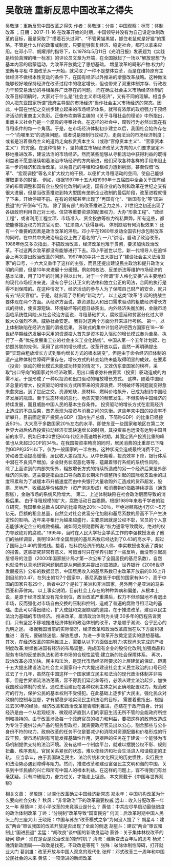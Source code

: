 # 吴敬琏  重新反思中国改革之得失

吴敬琏：重新反思中国改革之得失
作者：吴敬琏；分类：中国观察；标签：体制改革 ；日期：2017-11-16
在改革开始的时期，中国领导并没有为自己设定体制改革的目标，而是采取了“摸着石头过河”、“不管黄猫黑猫，抓住老鼠就是好猫”的策略。不管是什么样的政策或制度，只要能够恢复经济、稳定社会，都可以拿来应用。在邓小平、胡耀邦的指导下，以1978年5月11日《光明日报》发表题为《实践是检验真理的唯一标准》的评论员文章为开端，在全国掀起了一场以“解放思想”为基本内容的启蒙运动，为改革开放奠定了思想基础。
增量改革的畸形产物:权力的垄断与寻租
中国改革从一开始，就采取了一种不是整体变革，而是在维持原有主体经济不做根本性变动的条件下，在国有经济以外推进的增量改革战略。这种做法能够较好地保持经济在改革过程中的稳定增长，但也带来了双重体制并存、行政权力干预交易活动的寻租条件广泛存在的问题。
而在确立社会主义市场经济体制的改革目标明确时，大家对于什么是“社会主义市场经济”，又有不同的理解。相当多的人把东亚国家所谓“政府主导型的市场经济”当作社会主义市场经济的常态。因此，中国在世纪之交初步建立起来的市场经济体系，就带有浓厚的政府强力干预经济活动的重商主义色彩。正像布坎南等主编的《关于寻租社会的理论》中所指出，重商主义社会乃是一个腐败的寻租社会。在这样的社会中，腐败行为必然出现在有寻租条件的每一个角落。于是，在市场经济体制初步建立以后，我国社会始终存在一个“向哪里去”的选择问题。或者说是限制行政权力，走向法治的市场经济制度；或者是沿着重商主义的道路走向权贵资本主义（或称“官僚资本主义”、“官家资本主义”）的穷途。在这种情势下，坚持建立市场经济改革大方向的人们要求坚定不移地推进改革，建设法治的市场经济。然而某些能够从寻租活动中获得利益的既得利益者不愿意继续朝着法治市场经济的方向前进，他们采取各种各样的手段来阻止进一步的经济和政治改革，以免自己的寻租和设租权力遭到削弱，甚至假借“改革”、“宏观调控”等名义扩大权力的干预，以便扩大寻租活动的空间，使自己能够攫取更多的财富。
例如，根据1997年十五大和1999年十五届四中全会关于国有经济的布局调整和国有企业股份化改制的决定，国有企业的改制和改革在世纪之交有很大进展，但是当改革推进到特大型国有垄断企业改制的最后阶段，改革进程就慢了下来，开始停顿不前。在有的领域甚至出现了“再国有化”、“新国有化”等“国进民退”的“开倒车”行为。
除了国有部门的改革推进乏力之外，21世纪之初还出现了各级政府利用自己对土地、信贷等重要资源的配置权力，大办“形象工程”、“政绩工程”，或者利用工程立项、市场准入、资金投放等权力徇私舞弊。所有这些，都使能够接近权力的贪官污吏、“红顶商人”获得暴利。
体制缺陷有何消极效果？
还有一个重要的因素是政治改革的滞后。邓小平在1980年发动全国农村承包制改革的同时，在中共中央政治局会议上做了着名的“八·一八”讲话，启动了政治改革。1986年他又多次指出，不搞政治改革，经济改革也难于贯彻，要求加快政治改革。不过这两次改革都没有能够进行下去。邓小平逝世以后，新一代领导人在追悼会上再次提出政治改革的问题。1997年的中共十五大提出了“建设社会主义法治国家”的口号，十六大又重申了这样的主张，而且还提出建设民主政治和提升政治文明的问题，但是10年来进展十分缓慢。例如物权法、反垄断法等维护市场经济的基本法律，用了13年的时间才得以出台。对于一个所谓“非人格化交换”占主要地位的现代市场经济来说，没有合乎公认正义的法律和独立公正的司法，合同的执行是得不到保障的。在这种情况下，经济活动的参与人为了保障自己财产的安全，就只有去“结交官府”。于是，就出现了寻租的“新动力”。
以上这类“改革”引起的挑战主要体现在两个方面。从经济方面说，靠资源投入和出口需求驱动的粗放经济增长方式的持续，使资源短缺、环境破坏等问题日益突出，内外经济失衡加剧，金融市场面临系统性风险;从社会政治方面说，寻租基础扩大，腐败蔓延和贫富分化过大导致大众强烈不满，威胁社会安定。
我将对这两个方面分开来进行考察。
第一，以上体制缺陷在经济方面的消极后果。
苏联式的集中计划经济把西方国家在18～19世纪早期经济发展中采用的资源投入首先是资本投入驱动的增长模式奉为圭臬，执行了一条“优先发展重工业的社会主义工业化路线”。中国从第一个五年计划起，也仿照苏联的先例，采用了这样的增长模式。改革开放以后，虽然一再明确提出要“实现由粗放增长方式到集约增长方式的根本转变”，但是由于命令经济旧体制的遗产这种体制性障碍严重存在，增长方式的转变始终未能取得明显的成效。在要素（投资）驱动的增长模式未能成功转变的情况下，又效仿东亚国家的榜样，采取“出口导向”的国家对外经济政策，用出口需求弥补由要素（投资）驱动造成的内需不足，于是形成了一种以投资和出口驱动的粗放增长方式。
这样，随着中国经济总量的增大，投资驱动的增长方式所带来的资源浪费、环境破坏等问题就变得愈来愈突出。到了世纪之交，资源短缺，原材料、燃料价格飙升，已成为制约中国经济发展的瓶颈。至于生态环境的恶化、地质灾变的频繁发生，不但影响中国经济的持续发展，而且威胁中国人民的基本生存条件。
投资驱动的增长方式在宏观经济上造成的不良后果，首先表现为投资与消费之间的失衡。这些年来中国的投资率不断攀升，目前固定资产投资占GDP（国内生产总值，下简称GDP）的比重已经接近50％，大大高于多数国家20％左右的水平。即使东亚一些国家和地区在第二次世界大战后依靠投资拉动经济实现快速增长的时期，其投资率也远没有达到中国目前的水平。例如日本20世纪60年代经济高速增长时期，其固定资产投资比重的峰值也从未超过GDP的34％。在我国投资率畸高的同时，居民消费的比重却已下降到GDP的35％以下，仅为一般国家的一半左右。这种状况会造成最终消费不足，劳动者生活提高缓慢，居民收入差距拉大。从中长期看，投资效率下降，银行体系中潜在不良资产增加，企业财务状况恶化等等，蕴藏着银行系统的系统性风险。
除了上面讲到的内部失衡外，粗放增长方式的持续所造成的另一个经济后果是外部经济的失衡。这主要是指由出口导向政策长期未作调整所引起的国际收支盈余的过度积累和为了减缓本币升值速度而由中央银行大量收购外汇造成的货币超发，股票、房地产、收藏品等价格飙升（资产泡沫形成）和消费物价指数持续提高（通货膨胀），金融市场的系统风险增大。
第二，上述体制缺陷在社会政治层面导致的消极后果。
由于寻租规模的扩大，腐败活动日益猖獗。根据1989年来若干学者的独立研究，我国租金总数占GDP的比率高达20％～30％，年绝对额高达4万亿～5万亿元。巨额的租金总量，自然会对社会贫富分化加剧和基尼系数的居高不下产生决定性的影响。近年来寻租行为越来越盛行，主要原因就是公权不彰，官员的个人意志能够决定企业的成败祸福。诚如阿克顿勋爵所说:“权力通常导致腐败，绝对的权力导致绝对的腐败。”
1995年，当时在人民大学社会学系工作的李强教授发表了他们的抽样调查，表明1994年全国居民的基尼系数已经达到了0.43的高水平，超过了国际上0.40的警戒线。接着，社科院经济所的赵人伟、李实教授也发表了类似的报告。这些研究非常有意义，可惜当时只在学界引起了一些反响，而没有引起高层领导的注意（2000年国家统计局才第一次公布了全国居民的基尼系数），自然也就没有认真地研究问题到底是从何而来并提出对应措施。世界银行《2006世界发展报告》公布的数据显示，中国居民收入的基尼系数已由改革开放前的0.16上升到目前的0.47。在列出的127个国家中，基尼系数低于中国的国家有94个，高于中国的国家只有29个，后者中27个是拉丁美洲和非洲国家，另外两个是亚洲的马来西亚和菲律宾。
以上事实说明，目前社会上存在的种种弊病和偏差，从根本上说，是源于经济改革没有完全到位，政治改革严重滞后，权力不但顽固地不肯退出市场，反而强化对市场自由交换的压制和控制，造成了普遍的腐败寻租活动的基础。由此可以得出结论，扩大成就和克服缺陷的道路，在于推进改革，建设以民主法治为基础的市场经济。
推进改革，厘清政治体制为关键
30多年的历程告诉我们，只有坚定不移地推进经济体制和政治体制的改革，才是顺乎潮流、合乎民心的光明之途。
根据我国当前的实际情况，经济改革和政治改革应当在以下方面积极推进：
首先，要破除迷信，解放思想，为进一步改革开放奠定坚实的思想基础。
其次，在经济改革的实际推进上，需要从以下方面做出努力:实现尚未完成的产权制度改革;继续推进国有经济的布局调整，完成国有企业的股份化改制;加强商品和服务市场的反垄断执法和资本市场的合规性监管;建立新的社会保障体系。
再次，政治改革必须加快。民主和法治，是现代市场经济所要求的上层建筑的保证。距离十五大提出建设法治社会主义国家和十六大提出建设社会主义民主政治的口号已经过去了十几年，虽然在中国这样一个国家建立民主和法治的现代政治体制并非易事，但是世界潮流浩浩荡荡，容不得我们延宕和等待，必须从建立法治起步，加快我国政治体制的改革。通过法治建设在各种权利主体之间正确地配置权力，规范政府的行为，保护公民的基本权利不受侵犯。在此基础上逐步扩大民主，强化民众对政府的控制与监督，才有望稳步地实现民主和法治的目标。
需要着重指出，根据过去30年的经验，经济改革和政治改革能否顺利推进，症结在于政府自身。计划经济是由一个从宏观经济、微观经济直到人们的家庭生活无所不管的全能政府所控制和操持的。由于改革涉及每一个政府官员的权力和利益，要把这样的政府改造成为专注于提供公共产品的服务型政府，就需要政府官员出以公心，割舍那些与公仆身份不符的权力。政府改革的任务不仅是要减少和消除对资源配置和价格形成的行政干预，使市场机制有可能发挥基础性作用，更艰巨的任务在于建设一个能够为市场机制提供支持的法治环境。没有这样一个制度平台，就难以摆脱公权不彰、规则扭曲、秩序紊乱、官民关系紧张的状态，难以使经济和社会生活进入和谐稳定的正轨。
应当承认，由于我国缺乏民主、法治传统和文化积淀的历史惯性，实行民主和法治势必遇到障碍与阻力。然而，推进改革和建设富强民主文明和谐的中国，关系到中华民族的兴亡和所有中国人的根本利益。在这样的问题上，容不得我们有丝毫犹疑。只有冲破阻力，奋力过关，才能走上坦途。
本文原载于《中国与世界观察》

相关文章：
吴敬琏：以深化改革确立中国经济新常态
郑永年：中国机构改革为什么要向社会分权？
秋风：“非常政治”下的改革需要权威
远山：收入分配改革一年又一年
蔡慎坤：邓小平改革的未竟事业是什么？
黄佶：中共应尽早启动最低限度的政治体制改革
丁咚：“分税制”改革导致“国富民穷”
何流：后改革时期中国人民头上的三座大山
王晓阳：中国与苏东“改革模式之争”为何没人提了？
胡星斗：建议“两会”审议我国的改革开放是否出现了全面的倒退
胡星斗：建议“两会”审议和制止“国进民退”
孟猛：“胡改良”谈中国的新改良运动
蔡铮：关于集体林权改革的疑问
黎尹：现在是否是政治改革的好时机？
清流：维新变法百年后的思考
杨光：晚清新政困局——政改是找死，不政改是等死？
张殊：破除体制性障碍，打开就业大门
葛剑雄：改革开放与中国人观念的现代化
张辉：邓式改革三十周年和中国公民社会的未来
黄佶：一项渐进的新闻改革